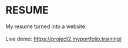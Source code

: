 # RESUME #

My resume turned into a website.
<br>
<br>
Live demo: https://project2.myportfolio.training/
